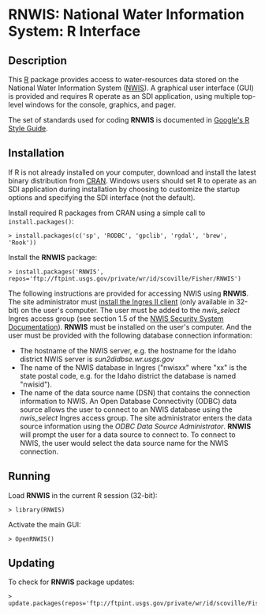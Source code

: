 RNWIS: National Water Information System: R Interface
=====================================================

Description
-----------

This [R](http://www.r-project.org/ "R") package provides access to
water-resources data stored on the National Water Information System
([NWIS](http://waterdata.usgs.gov/nwis "NWIS")).
A graphical user interface (GUI) is provided and
requires R operate as an SDI application, using multiple
top-level windows for the console, graphics, and pager.

The set of standards used for coding **RNWIS** is documented in
[Google's R Style Guide](http://google-styleguide.googlecode.com/svn/trunk/google-r-style.html "Google's R Style Guide").

Installation
------------

If R is not already installed on your
computer, download and install the latest binary distribution from
[CRAN](http://cran.r-project.org/ "The Comprehensive R Archive Network").
Windows users should set R to operate as an SDI application during installation
by choosing to customize the startup options and specifying the SDI interface
(not the default).

Install required R packages from CRAN using a simple call to
`install.packages()`:

    > install.packages(c('sp', 'RODBC', 'gpclib', 'rgdal', 'brew', 'Rook'))

Install the **RNWIS** package:

    > install.packages('RNWIS', repos='ftp://ftpint.usgs.gov/private/wr/id/scoville/Fisher/RNWIS')

The following instructions are provided for accessing NWIS using **RNWIS**.
The site administrator must
[install the Ingres II client](http://bwtst.usgs.gov/database/ingres/ "Ingres")
(only available in 32-bit) on the user's computer. The user must be added
to the *nwis_select* Ingres access group (see section 1.5 of the
[NWIS Security System Documentation](http://nwis.usgs.gov/nwisdocs4_2/nwis_security.pdf "NWIS Security")).
**RNWIS** must be installed on the user's computer.
And the user must be provided with the following database connection
information:

+   The hostname of the NWIS server, e.g. the hostname for
    the Idaho district NWIS server is *sun2didbse.wr.usgs.gov*
+   The name of the NWIS database in Ingres ("nwisxx" where "xx"
    is the state postal code, e.g. for the Idaho district the database is named
    "nwisid").
+   The name of the data source name (DSN) that contains the
    connection information to NWIS. An Open Database Connectivity (ODBC) data
    source allows the user to connect to an NWIS database using the
    *nwis_select* Ingres access group. The site administrator enters the data
    source information using the *ODBC Data Source Administrator*.
    **RNWIS** will prompt the user for a data source to connect to. To connect to
    NWIS, the user would select the data source name for the
    NWIS connection.

Running
-------

Load **RNWIS** in the current R session (32-bit):

    > library(RNWIS)

Activate the main GUI:

    > OpenRNWIS()

Updating
--------

To check for **RNWIS** package updates:

    > update.packages(repos='ftp://ftpint.usgs.gov/private/wr/id/scoville/Fisher/RNWIS')
